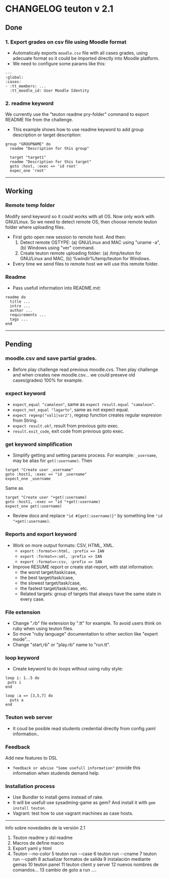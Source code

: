 
# CHANGELOG teuton v 2.1

## Done

### 1. Export grades on csv file using Moodle format

* Automaticaly exports `moodle.csv` file with all cases grades, using adecuate format so it could be imported directly into Moodle platform.
* We need to configure some params like this:

```
---
:global:
:cases:
- :tt_members: ...
  :tt_moodle_id: User Moodle Identity
```

### 2. readme keyword

We currently use the "teuton readme pry-folder" command to export README file from the challenge.

* This example shows how to use readme keyword to add group description or target description:

```
group "GROUPNAME" do
  readme "Description for this group"

  target "target1"
  readme "Description for this target"
  goto :host, :exec => 'id root'
  expec_one 'root'
```

---

## Working

### Remote temp folder

Modify send keyword so it could works with all OS. Now only work with GNU/Linux. So we need to detect remote OS, then choose remote teuton folder where uploading files.

* First goto open new session to remote host. And then:
    1. Detect remote OSTYPE: (a) GNU/Linux and MAC using "uname -a", (b) Windows using "ver" command.
    2. Create teuton remote uploading folder: (a) /tmp/teuton for GNU/Linux and MAC, (b) %windir%/temp/teuton for Windows.
* Every time we send files to remote host we will use this remote folder.

### Readme

* Pass usefull information into README.md:
```
readme do
  title ...
  intro ...
  author ...
  requirements ...
  tags ...
end
```

---

## Pending

### moodle.csv and save partial grades.

* Before play challenge read previous moodle.cvs. Then play challenge and when creates new moodle.csv... we could preseve old cases(grades) 100% for example.

### expect keyword

* `expect_equal "camaleon"`, same as `expect result.equal "camaleon"`.
* `expect_not_equal "lagarto"`, same as not expect equal.
* `expect regexp("val1|var2")`, regexp function creates regular expresion from String.
* `expect result.ok?`, result from previous goto exec.
* `result.exit_code`, exit code from previous goto exec.

### get keyword simplification

* Simplify getting and setting params process. For example: `_username`, may be alias for `get(:username)`. Then

```
target "Create user _username"
goto :host1, :exec => "id _username"
expect_one _username
```
Same as
```
target "Create user "+get(:username)
goto :host1, :exec => "id "+get(:username)
expect_one get(:username)
```

* Review docs and replace `"id #{get(:username)}"` by something line `"id "+get(:username)`.

### Reports and export keyword

* Work on more output formats: CSV, HTML, XML.
    * `export :format=>:html, :prefix => IAN`
    * `export :format=>:xml, :prefix => IAN`
    * `export :format=>:csv, :prefix => IAN`
* Improve RESUME report or create stat-report, with stat information:
    * the worst target/task/case,
    * the best target/task/case,
    * the slowest target/task/case,
    * the fastest target/task/case, etc.
    * Related targets: group of targets that always have the same state in every case.

### File extension

* Change ".rb" file extension by ".tt" for example. To avoid users think on ruby when using teuton files.
* So move "ruby language" documentation to other section like "expert mode"...
* Change "start,rb" or "play.rb" name to "run.tt".

### loop keyword

* Create keyword to do loops without using ruby style:
```
loop i: 1..5 do
 puts i
end

loop :a => [3,5,7] do
  puts a
end
```

### Teuton web server

* It coud be posible read students credential directly from config.yaml information..

### Feedback

Add new features to DSL
* `feedback or advise "Some usefull information"` provide this information when studends demand help.

### Installation process
* Use Bundler to install gems instead of rake.
* It will be usefull use sysadming-game as gem? And install it with `gem install teuton`.
* Vagrant: test how to use vagrant machines as case hosts.

---
Info sobre novedades de la versión 2.1
1. Teuton readme y dsl readme
2. Macros de define macro
3. Export yaml y html
4. Teuton --no-color
5 teuton run --case
6 teuton run --cname
7 teuton run --cpath
8 actualizar formatos de salida 
9 instalación mediante gemas
10 teuton panel
11 teuton client y server
12 nuevos nombres de comandos...
13 cambio de goto a run
....

